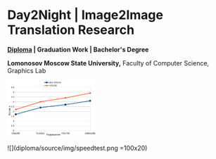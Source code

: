 # Day2Night | Image2Image Translation Research 

**[Diploma](./diploma/source/Day2Night.pdf) | Graduation Work | Bachelor's Degree**

__Lomonosov Moscow State University,__ Faculty of Computer Science, Graphics Lab


<img src="diploma/source/img/speedtest.png" width="200"/>


![](diploma/source/img/speedtest.png =100x20)